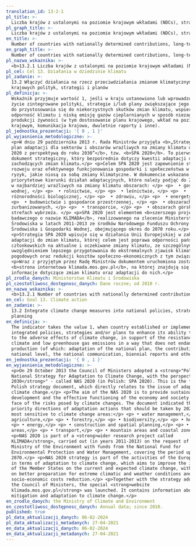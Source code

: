 ```yaml
---
translation_id: 13-2-1
pl_title: >-
  Liczba krajów z ustalonymi na poziomie krajowym wkładami (NDCs), strategiami długoterminowymi, krajowymi planami adaptacji i strategiami, przedstawionymi w komunikatach w sprawie adaptacji i komunikatach krajowych
pl_graph_title: >-
  Liczba krajów z ustalonymi na poziomie krajowym wkładami (NDCs), strategiami długoterminowymi, krajowymi planami adaptacji i strategiami, przedstawionymi w komunikatach w sprawie adaptacji i komunikatach krajowych
en_title: >-
  Number of countries with nationally determined contributions, long-term strategies, national adaptation plans, strategies as reported in adaptation communications and national communications
en_graph_title: >-
  Number of countries with nationally determined contributions, long-term strategies, national adaptation plans, strategies as reported in adaptation communications and national communications
pl_nazwa_wskaznika: >-
  <b>13.2.1 Liczba krajów z ustalonymi na poziomie krajowym wkładami (NDCs), strategiami długoterminowymi, krajowymi planami adaptacji i strategiami, przedstawionymi w komunikatach w sprawie adaptacji i komunikatach krajowych</b>
pl_cel: Cel 13. Działania w dziedzinie klimatu
pl_zadanie: >-
  13.2 Włączyć działania na rzecz przeciwdziałania zmianom klimatycznym do
  krajowych polityk, strategii i planów
pl_definicja: >-
  Wskaźnik przyjmuje wartość 1, jeśli w kraju ustanowiono lub wprowadzono w
  życie zintegrowane polityki, strategie i/lub plany zwiększające jego zdolność
  do przystosowania się do niekorzystnych skutków zmian klimatu, wspierające
  odporność klimatu i niską emisję gazów cieplarnianych w sposób niezagrażający
  produkcji żywności (w tym dostosowanie planu krajowego, wkład na poziomie
  krajowym, komunikacja krajowa, dwuletnie raporty i inne).
pl_jednostka_prezentacji: '{ 0 , 1 }'
pl_wyjasnienia_metodologiczne: >-
  <p>W dniu 29 października 2013 r. Rada Ministrów przyjęła <b>„Strategiczny
  plan adaptacji dla sektorów i obszarów wrażliwych na zmiany klimatu do roku
  2020 z perspektywą do roku 2030”</b>, tzw. <b>SPA 2020</b>. To pierwszy polski
  dokument strategiczny, który bezpośrednio dotyczy kwestii adaptacji do
  zachodzących zmian klimatu.</p> <p>Celem SPA 2020 jest zapewnienie stabilnego
  rozwoju oraz efektywnego funkcjonowania gospodarki i społeczeństwa w obliczu
  ryzyk, jakie niosą za sobą zmiany klimatyczne. W dokumencie wskazano
  priorytetowe kierunki działań adaptacyjnych, które należy podjąć do 2020 roku
  w najbardziej wrażliwych na zmiany klimatu obszarach: </p> <p>  • gospodarce
  wodnej, </p> <p>  • rolnictwie, </p> <p>  • leśnictwie, </p> <p>  •
  różnorodności biologicznej, </p> <p>  • zdrowiu, </p> <p>  • energetyce, </p>
  <p>  • budownictwie i gospodarce przestrzennej, </p> <p>  • obszarach
  zurbanizowanych, </p> <p>  • transporcie, </p> <p>  • obszarach górskich i
  strefach wybrzeża. </p> <p>SPA 2020 jest elementem <b>szerszego projektu
  badawczego o nazwie KLIMADA</b>, realizowanego na zlecenie Ministerstwa
  Środowiska w latach 2011-2013 ze środków Narodowego Funduszu Ochrony
  Środowiska i Gospodarki Wodnej, obejmującego okres do 2070 roku.</p>
  <p>Strategia SPA 2020 wpisuje się w działania Unii Europejskiej w zakresie
  adaptacji do zmian klimatu, której celem jest poprawa odporności państw
  członkowskich na aktualne i oczekiwane zmiany klimatu, ze szczególnym
  uwzględnieniem lepszego przygotowania do ekstremalnych zjawisk klimatycznych i
  pogodowych oraz redukcji kosztów społeczno-ekonomicznych z tym związanych.</p>
  <p>Wraz z przyjętym przez Radę Ministrów dokumentem uruchomiona została
  <b>strona internetowa klimada.mos.gov.pl</b>, na której znajdują się
  informacje dotyczące zmian klimatu oraz adaptacji do nich.</p>
pl_zrodlo_danych: Ministerstwo Klimatu i Środowiska
pl_czestotliwosc_dostępnosc_danych: Dane roczne; od 2010 r.
en_nazwa_wskaznika: >-
  <b>13.2.1 Number of countries with nationally determined contributions, long-term strategies, national adaptation plans, strategies as reported in adaptation communications and national communications</b>
en_cel: Goal 13. Climate action
en_zadanie: >-
  13.2 Integrate climate change measures into national policies, strategies and
  planning
en_definicja: >-
  The indicator takes the value 1, when country established or implemented
  integrated policies, strategies and/or plans to enhance its ability to adapt
  to the adverse effects of climate change, in support of the resistance against
  climate and low greenhouse gas emissions in a way that does not endanger food
  production (of which: adaptation of the national plan, the contribution at the
  national level, the national communication, biennial reports and other).
en_jednostka_prezentacji: '{ 0 , 1 }'
en_wyjasnienia_metodologiczne: >-
  <p>On 29 October 2013 the Council of Ministers adopted a <strong>"Polish
  National Strategy for Adaptation to Climate Change, with the perspective by
  2030</strong>" - called NAS 2020 (in Polish: SPA 2020). This is the first
  Polish strategy document, which directly relates to the issue of adaptation to
  climate change.</p> <p>The aim of the NAS 2020 is to provide sustainable
  development and the effective functioning of the economy and society in the
  face of the risks posed by climate changes. The document indicated the
  priority directions of adaptation actions that should be taken by 2020 in the
  most sensitive to climate change areas:</p> <p> • water management,</p> <p> •
  agriculture,</p> <p> • forestry,</p> <p> • biodiversity,</p> <p> • health,</p>
  <p> • energy,</p> <p> • construction and spatial planning,</p> <p> • urban
  areas,</p> <p> • transport,</p> <p> • mountain areas and coastal zones.</p>
  <p>NAS 2020 is part of a <strong>wider research project called
  KLIMADA</strong>, carried out (in years 2011-2013) on the request of the
  Ministry of the Environment with funds from the National Fund for
  Environmental Protection and Water Management, covering the period up to
  2070.</p> <p>NAS 2020 strategy is part of the activities of the European Union
  in terms of adaptation to climate change, which aims to improve the immunity
  of the Member States on the current and expected climate change, with a focus
  on better preparation for extreme climatic and weather conditions and the
  socio-economic costs reduction.</p> <p>Together with the strategy adopted by
  the Council of Ministers, the special <strong>website
  klimada.mos.gov.pl</strong> was launched. It contains information about
  mitigation and adaptation to climate change.</p>
en_zrodlo_danych: the Ministry of Climate and Environment
en_czestotliwosc_dostępnosc_danych: Annual data; since 2010.
published: true
pl_data_aktualizacji_danych: 06-02-2024
pl_data_aktualizacji_metadanych: 27-04-2021
en_data_aktualizacji_danych: 06-02-2024
en_data_aktualizacji_metadanych: 27-04-2021
---
```

